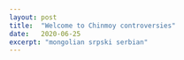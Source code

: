 ```yaml
---
layout: post
title:  "Welcome to Chinmoy controversies"
date:   2020-06-25
excerpt: "mongolian srpski serbian"
---
```

